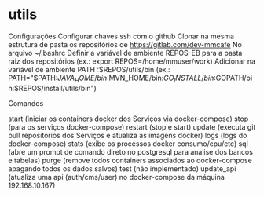 # utils

Configurações
Configurar chaves ssh com o github 
Clonar na mesma estrutura de pasta os repositórios de https://gitlab.com/dev-mmcafe
No arquivo ~/.bashrc
Definir a variável de ambiente REPOS-EB para a pasta raiz dos repositórios (ex.: export REPOS=/home/mmuser/work)
Adicionar na variável de ambiente PATH :$REPOS/utils/bin (ex.: PATH="$PATH:$JAVA_HOME/bin:$MVN_HOME/bin:$GO_INSTALL/bin:$GOPATH/bin:$REPOS/install/utils/bin")

Comandos

start (iniciar os containers docker dos Serviços via docker-compose)
stop (para os serviços docker-compose)
restart (stop e start)
update (executa git pull repositórios dos Serviços e atualiza as imagens docker)
logs (logs do docker-compose)
stats (exibe os processos docker consumo/cpu/etc)
sql (abre um prompt de comando direto no postgresql para analise dos bancos e tabelas)
purge (remove todos containers associados ao docker-compose apagando todos os dados salvos)
test (não implementado)
update_api (atualiza uma api (auth/cms/user) no docker-compose da máquina 192.168.10.167)